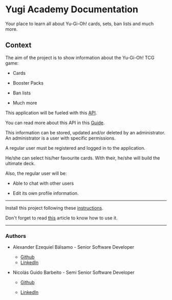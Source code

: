 # Yugi Academy Documentation

Your place to learn all about Yu-Gi-Oh! cards, sets, ban lists and much more.

## Context

The aim of the project is to show information about the Yu-Gi-Oh! TCG game:

- Cards

- Booster Packs

- Ban lists

- Much more

This application will be fueled with this
[API](https://db.ygoprodeck.com/api/v7/cardinfo.php).

You can read more about this API in this
[Guide](https://ygoprodeck.com/api-guide/).

This information can be stored, updated and/or deleted by an administrator.
An administrator is a user with specific permissions.

A regular user must be registered and logged in to the application.

He/she can select his/her favourite cards.
With their, he/she will build the ultimate deck.

Also, the regular user will be:

- Able to chat with other users

- Edit its own profile information.

---
Install this project following these [instructions](how-to/how-to-install.md).

Don't forget to read [this](how-to/how-to-use.md) article to know how to use it.

---

### Authors

- Alexander Ezequiel Bálsamo - Senior Software Developer

  - [Github](https://github.com/ezeBalsamo)
  - [LinkedIn](https://www.linkedin.com/in/ezebalsamo/)

- Nicolás Guido Barbeito - Semi Senior Software Developer

  - [Github](https://github.com/NicolasGuidoBarbeito)

  - [LinkedIn](https://www.linkedin.com/in/nicolasguidobarbeito/)
